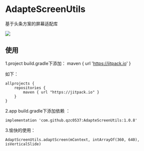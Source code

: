 # AdapteScreenUtils
基于头条方案的屏幕适配库

[![](https://jitpack.io/v/qzc0537/AdapteScreenUtils.svg)](https://jitpack.io/#qzc0537/AdapteScreenUtils)

使用
--
1.project build.gradle下添加：
maven { url 'https://jitpack.io' }

如下：

```
allprojects {
    repositories {
        maven { url "https://jitpack.io" }
    }
}
```

2.app build.gradle下添加依赖 ：

```
implementation 'com.github.qzc0537:AdapteScreenUtils:1.0.8'
```

3.愉快的使用：
```
AdaptScreenUtils.adaptScreen(mContext, intArrayOf(360, 640), isVerticalSlide)
